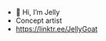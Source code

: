 - 👋 Hi, I’m Jelly
- Concept artist
- https://linktr.ee/JellyGoat

<!---
JellyGoat32bit/JellyGoat32bit is a ✨ special ✨ repository because its `README.md` (this file) appears on your GitHub profile.
You can click the Preview link to take a look at your changes.
--->
